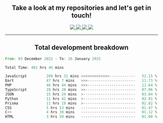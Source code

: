 <h2 align="center">
  Take a look at my repositories and let's get in touch!
</h2>
<p align="center">
  <a href="https://www.instagram.com/rayhanarkan?igsh=MXM3dHhmMTZ3ZWVsaA==">
    <img src="https://img.icons8.com/material-outlined/30/689d6a/instagram.png"/>
  </a>
  <a href="https://www.linkedin.com/in/rayhanarkan/">
    <img src="https://img.icons8.com/material-outlined/30/689d6a/linkedin.png"/>
  </a>
  <a href="">
    <img src="https://img.icons8.com/material-outlined/30/689d6a/geography.png"/>
  </a>
  <a href="mailto:rayhanarkan30@gmail.com">
    <img src="https://img.icons8.com/material-outlined/30/689d6a/email.png"/>
  </a>
</p>

---

<h2 align="center">Total development breakdown</h2>

<p align="center">
<!--START_SECTION:waka-->

```rust
From: 03 December 2022 - To: 26 January 2025

Total Time: 401 hrs 46 mins

JavaScript         209 hrs 31 mins >>>>>>>>>>>>>------------   52.15 %
Dart               47 hrs 7 mins   >>>----------------------   11.73 %
PHP                46 hrs 44 mins  >>>----------------------   11.64 %
TypeScript         28 hrs 20 mins  >>-----------------------   07.06 %
JSON               15 hrs 24 mins  >------------------------   03.84 %
Python             11 hrs 42 mins  >------------------------   02.91 %
Prisma             11 hrs 19 mins  >------------------------   02.82 %
CSS                5 hrs 53 mins   -------------------------   01.47 %
C++                4 hrs 30 mins   -------------------------   01.12 %
HTML               3 hrs 59 mins   -------------------------   01.00 %
```

<!--END_SECTION:waka-->
</p>
